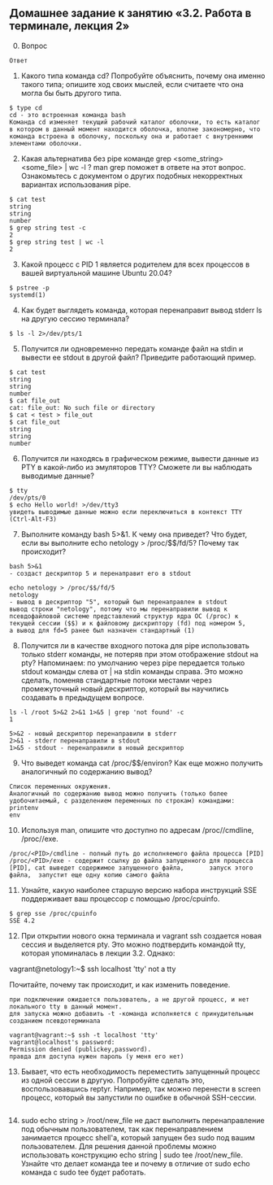 ## Домашнее задание к занятию «3.2. Работа в терминале, лекция 2»

0. Вопрос  
```
Ответ
```

1. Какого типа команда cd? Попробуйте объяснить, почему она именно такого типа; опишите ход своих мыслей, если считаете что она могла бы быть другого типа.
```
$ type cd
cd - это встроенная команда bash
Команда cd изменяет текущий рабочий каталог оболочки, то есть каталог в котором в данный момент находится оболочка, вполне закономерно, что команда встроена в оболочку, поскольку она и работает с внутренними элементами оболочки.
```

2. Какая альтернатива без pipe команде grep <some_string> <some_file> | wc -l ? 
man grep поможет в ответе на этот вопрос. Ознакомьтесь с документом о других подобных некорректных вариантах использования pipe.
```
$ cat test
string
string
number
$ grep string test -c
2
$ grep string test | wc -l
2
```

3. Какой процесс с PID 1 является родителем для всех процессов в вашей виртуальной машине Ubuntu 20.04?
```
$ pstree -p
systemd(1)
```

4. Как будет выглядеть команда, которая перенаправит вывод stderr ls на другую сессию терминала?
```
$ ls -l 2>/dev/pts/1
```

5. Получится ли одновременно передать команде файл на stdin и вывести ее stdout в другой файл? Приведите работающий пример.
```
$ cat test
string
string
number
$ cat file_out
cat: file_out: No such file or directory 
$ cat < test > file_out
$ cat file_out
string
string
number
```

6. Получится ли находясь в графическом режиме, вывести данные из PTY в какой-либо из эмуляторов TTY? Сможете ли вы наблюдать выводимые данные?
```
$ tty
/dev/pts/0
$ echo Hello world! >/dev/tty3
увидеть выводимые данные можно если переключиться в контекст TTY (Ctrl-Alt-F3)
```

7. Выполните команду bash 5>&1. К чему она приведет? Что будет, если вы выполните echo netology > /proc/$$/fd/5? Почему так происходит?
```
bash 5>&1 
- создаст дескриптор 5 и перенаправит его в stdout

echo netology > /proc/$$/fd/5
netology
- вывод в дескриптор "5", который был перенаправлен в stdout
вывод строки "netology", потому что мы перенаправили вывод к псевдофайловой системе представлений структур ядра ОС (/proc) к текущей сессии ($$) и к файловому дискриптору (fd) под номером 5,
а вывод для fd=5 ранее был назначен стандартный (1)
```

8. Получится ли в качестве входного потока для pipe использовать только stderr команды, не потеряв при этом отображение stdout на pty? Напоминаем: по умолчанию через pipe передается только stdout команды слева от | на stdin команды справа. Это можно сделать, поменяв стандартные потоки местами через промежуточный новый дескриптор, который вы научились создавать в предыдущем вопросе.

```
ls -l /root 5>&2 2>&1 1>&5 | grep 'not found' -c
1

5>&2 - новый дескриптор перенаправили в stderr
2>&1 - stderr перенаправили в stdout 
1>&5 - stdout - перенаправили в новый дескриптор
```

9. Что выведет команда cat /proc/$$/environ? Как еще можно получить аналогичный по содержанию вывод?

```
Список переменных окружения.
Аналогичный по содержанию вывод можно получить (только более удобочитаемый, с разделением переменных по строкам) командами:
printenv
env
```

10. Используя man, опишите что доступно по адресам /proc/<PID>/cmdline, /proc/<PID>/exe.

```
/proc/<PID>/cmdline - полный путь до исполняемого файла процесса [PID]  
/proc/<PID>/exe - содержит ссылку до файла запущенного для процесса [PID], cat выведет содержимое запущенного файла,       запуск этого файла,  запустит еще одну копию самого файла
```

11. Узнайте, какую наиболее старшую версию набора инструкций SSE поддерживает ваш процессор с помощью /proc/cpuinfo.

```
$ grep sse /proc/cpuinfo
SSE 4.2
```

12. При открытии нового окна терминала и vagrant ssh создается новая сессия и выделяется pty. Это можно подтвердить командой tty, которая упоминалась в лекции 3.2. Однако:

vagrant@netology1:~$ ssh localhost 'tty'
not a tty

Почитайте, почему так происходит, и как изменить поведение.

```
при подключении ожидается пользователь, а не другой процесс, и нет локального tty в данный момент. 
для запуска можно добавить -t -команда исполняется c принудительным созданием псевдотерминала

vagrant@vagrant:~$ ssh -t localhost 'tty'
vagrant@localhost's password: 
Permission denied (publickey,password).
правда для доступа нужен пароль (у меня его нет)
```

13. Бывает, что есть необходимость переместить запущенный процесс из одной сессии в другую. Попробуйте сделать это, воспользовавшись reptyr. Например, так можно перенести в screen процесс, который вы запустили по ошибке в обычной SSH-сессии.

```

```

14. sudo echo string > /root/new_file не даст выполнить перенаправление под обычным пользователем, так как перенаправлением занимается процесс shell'а, который запущен без sudo под вашим пользователем. Для решения данной проблемы можно использовать конструкцию echo string | sudo tee /root/new_file. Узнайте что делает команда tee и почему в отличие от sudo echo команда с sudo tee будет работать.

```

```
  
